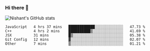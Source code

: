 ### Hi there 👋

<!--
**phoenixx1/phoenixx1** is a ✨ _special_ ✨ repository because its `README.md` (this file) appears on your GitHub profile.

Here are some ideas to get you started:

- 🔭 I’m currently working on ...
- 🌱 I’m currently learning ...
- 👯 I’m looking to collaborate on ...
- 🤔 I’m looking for help with ...
- 💬 Ask me about ...
- 📫 How to reach me: ...
- 😄 Pronouns: ...
- ⚡ Fun fact: ...
-->

![Nishant's GitHub stats](https://github-readme-stats.vercel.app/api?username=phoenixx1&count_private=true)   
<!--START_SECTION:waka-->
```text
JavaScript   4 hrs 37 mins   ████████████░░░░░░░░░░░░░   47.73 % 
C++          4 hrs 2 mins    ██████████▒░░░░░░░░░░░░░░   41.69 % 
JSX          31 mins         █▒░░░░░░░░░░░░░░░░░░░░░░░   05.38 % 
Git Config   12 mins         ▓░░░░░░░░░░░░░░░░░░░░░░░░   02.07 % 
Other        7 mins          ▒░░░░░░░░░░░░░░░░░░░░░░░░   01.21 % 
```
<!--END_SECTION:waka-->
